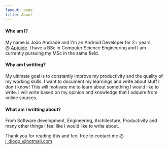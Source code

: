 ```yaml
---
layout: page
title: About
---
```


#### Who am I?
My name is João Andrade and I'm an Android Developer for 2+ years @ [Aptoide](www.aptoide.com). I have a BSc in Computer Science Engineering and I am currently pursuing my MSc in the same field.

#### Why am I writting?
My ultimate goal is to constantly improve my productivity and the quality of my working skills. I want to document my learnings and write about stuff I don't know! This will motivate me to learn about something I would like to write. I will write based on my opinion and knowledge that I adquire from online sources.

#### What am I writting about?
From Software development, Engineering, Architecture, Productivity and many other things I feel like I would like to write about.

Thank you for reading this and feel free to contact me @ j_diogo_@hotmail.com